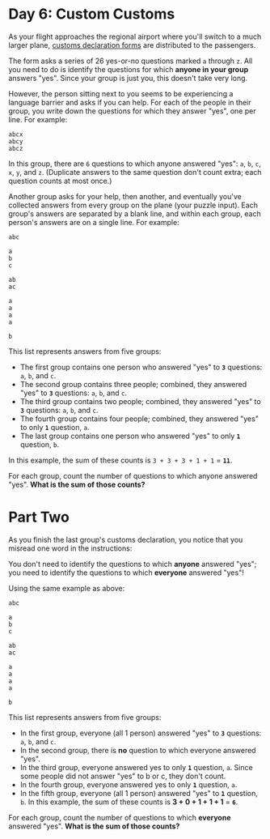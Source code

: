 # Day 6: Custom Customs
As your flight approaches the regional airport where you'll switch to a much larger plane, [customs declaration forms](https://en.wikipedia.org/wiki/Customs_declaration) are distributed to the passengers.

The form asks a series of 26 yes-or-no questions marked `a` through `z`. All you need to do is identify the questions for which **anyone in your group** answers "yes". Since your group is just you, this doesn't take very long.

However, the person sitting next to you seems to be experiencing a language barrier and asks if you can help. For each of the people in their group, you write down the questions for which they answer "yes", one per line. For example:

```
abcx
abcy
abcz
```

In this group, there are `6` questions to which anyone answered "yes": `a`, `b`, `c`, `x`, `y`, and `z`. (Duplicate answers to the same question don't count extra; each question counts at most once.)

Another group asks for your help, then another, and eventually you've collected answers from every group on the plane (your puzzle input). Each group's answers are separated by a blank line, and within each group, each person's answers are on a single line. For example:

```
abc

a
b
c

ab
ac

a
a
a
a

b
```

This list represents answers from five groups:

* The first group contains one person who answered "yes" to **`3`** questions: `a`, `b`, and `c`.
* The second group contains three people; combined, they answered "yes" to **`3`** questions: `a`, `b`, and `c`.
* The third group contains two people; combined, they answered "yes" to **`3`** questions: `a`, `b`, and `c`.
* The fourth group contains four people; combined, they answered "yes" to only **`1`** question, `a`.
* The last group contains one person who answered "yes" to only **`1`** question, `b`.

In this example, the sum of these counts is `3 + 3 + 3 + 1 + 1` = **`11`**.

For each group, count the number of questions to which anyone answered "yes". **What is the sum of those counts?**

# Part Two
As you finish the last group's customs declaration, you notice that you misread one word in the instructions:

You don't need to identify the questions to which **anyone** answered "yes"; you need to identify the questions to which **everyone** answered "yes"!

Using the same example as above:

```
abc

a
b
c

ab
ac

a
a
a
a

b
```

This list represents answers from five groups:

* In the first group, everyone (all 1 person) answered "yes" to **`3`** questions: `a`, `b`, and `c`.
* In the second group, there is **no** question to which everyone answered "yes".
* In the third group, everyone answered yes to only **`1`** question, `a`. Since some people did not answer "yes" to b or c, they don't count.
* In the fourth group, everyone answered yes to only **`1`** question, `a`.
* In the fifth group, everyone (all 1 person) answered "yes" to **`1`** question, `b`.
In this example, the sum of these counts is **3 + 0 + 1 + 1 + 1** = **`6`**.

For each group, count the number of questions to which **everyone** answered "yes". **What is the sum of those counts?**
